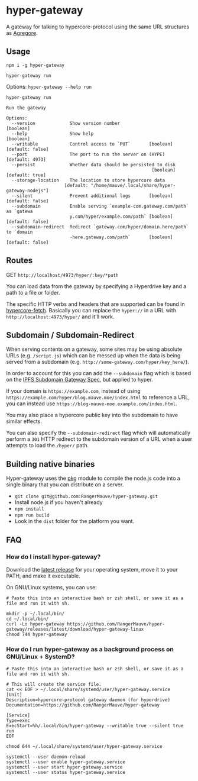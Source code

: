 # hyper-gateway

A gateway for talking to hypercore-protocol using the same URL structures as [Agregore](https://agregore.mauve.moe/).

## Usage

```
npm i -g hyper-gateway
```

```
hyper-gateway run
```

Options: `hyper-gateway --help run`

```
hyper-gateway run

Run the gateway

Options:
  --version             Show version number                            [boolean]
  --help                Show help                                      [boolean]
  --writable            Control access to `PUT`       [boolean] [default: false]
  --port                The port to run the server on (HYPE)     [default: 4973]
  --persist             Whether data should be persisted to disk
                                                       [boolean] [default: true]
  --storage-location    The location to store hypercore data
                      [default: "/home/mauve/.local/share/hyper-gateway-nodejs"]
  --silent              Prevent additional logs       [boolean] [default: false]
  --subdomain           Enable serving `example-com.gateway.com/path` as `gatewa
                        y.com/hyper/example.com/path` [boolean] [default: false]
  --subdomain-redirect  Redirect `gateway.com/hyper/domain.here/path` to `domain
                        -here.gateway.com/path`       [boolean] [default: false]
```

## Routes

GET `http://localhost/4973/hyper/:key/*path`

You can load data from the gateway by specifying a Hyperdrive key and a path to a file or folder.

The specific HTTP verbs and headers that are supported can be found in [hypercore-fetch](https://github.com/RangerMauve/hypercore-fetch).
Basically you can replace the `hyper://` in a URL with `http://localhost:4973/hyper/` and it'll work.

## Subdomain / Subdomain-Redirect

When serving contents on a gateway, some sites may be using absolute URLs (e.g. `/script.js`) which can be messed up when the data is being served from a subdomain (e.g. `http://some-gateway.com/hyper/key_here/`).

In order to account for this you can add the `--subdomain` flag which is based on the [IPFS Subdomain Gateway Spec](https://github.com/ipfs/specs/blob/main/http-gateways/SUBDOMAIN_GATEWAY.md), but applied to hyper.

If your domain is `https://example.com`, instead of using `https://example.com/hyper/blog.mauve.moe/index.html` to reference a URL, you can instead use `https://blog-mauve-moe.example.com/index.html`.

You may also place a hypercore public key into the subdomain to have similar effects.

You can also specify the `--subdomain-redirect` flag which will automatically perform a `301` HTTP redirect to the subdomain version of a URL when a user attempts to load the `/hyper/` path.

## Building native binaries

Hyper-gateway uses the [pkg](https://github.com/vercel/pkg) module to compile the node.js code into a single binary that you can distribute on a server.

- `git clone git@github.com:RangerMauve/hyper-gateway.git`
- Install node.js if you haven't already
- `npm install`
- `npm run build`
- Look in the `dist` folder for the platform you want.

## FAQ

### How do I install hyper-gateway?

Download the [latest
release](https://github.com/RangerMauve/hyper-gateway/releases/) for
your operating system, move it to your PATH, and make it executable.

On GNU/Linux systems, you can use:

```
# Paste this into an interactive bash or zsh shell, or save it as a file and run it with sh.

mkdir -p ~/.local/bin/
cd ~/.local/bin/
curl -Lo hyper-gateway https://github.com/RangerMauve/hyper-gateway/releases/latest/download/hyper-gateway-linux
chmod 744 hyper-gateway
```

### How do I run hyper-gateway as a background process on GNU/Linux + SystemD?

```
# Paste this into an interactive bash or zsh shell, or save it as a file and run it with sh.

# This will create the service file.
cat << EOF > ~/.local/share/systemd/user/hyper-gateway.service
[Unit]
Description=hypercore-protocol gateway daemon (for hyperdrive)
Documentation=https://github.com/RangerMauve/hyper-gateway

[Service]
Type=exec
ExecStart=%h/.local/bin/hyper-gateway --writable true --silent true run
EOF

chmod 644 ~/.local/share/systemd/user/hyper-gateway.service

systemctl --user daemon-reload
systemctl --user enable hyper-gateway.service
systemctl --user start hyper-gateway.service
systemctl --user status hyper-gateway.service
```
